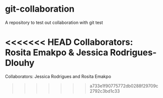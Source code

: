 # git-collaboration
A repository to test out collaboration with git
test 

<<<<<<< HEAD
Collaborators: Rosita Emakpo & Jessica Rodrigues-Dlouhy
=======
Collaborators: Jessica Rodrigues and Rosita Emakpo
>>>>>>> a733e1f90775772db0288f29709c2792c3bd1c33
